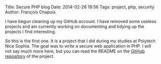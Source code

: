Title: Secure PHP blog
Date: 2014-02-26 19:56
Tags: project, php, security
Author: François Chapuis

I have begun cleaning up my GitHub account. I have removed some useless
projects and am currently working on documenting and tidying up the projects
I find interesting.

So this is the first one. It is a project that I did during my studies at
Polytech Nice Sophia. The goal was to write a secure web application in PHP.
I will not say much more here, but you can read the README on the [GitHub
repository](https://github.com/Afnarel/Secure-PHP-Blog) of the project.
